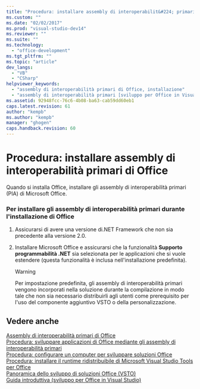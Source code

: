 ```yaml
---
title: "Procedura: installare assembly di interoperabilit&#224; primari di Office | Microsoft Docs"
ms.custom: ""
ms.date: "02/02/2017"
ms.prod: "visual-studio-dev14"
ms.reviewer: ""
ms.suite: ""
ms.technology: 
  - "office-development"
ms.tgt_pltfrm: ""
ms.topic: "article"
dev_langs: 
  - "VB"
  - "CSharp"
helpviewer_keywords: 
  - "assembly di interoperabilità primari di Office, installazione"
  - "assembly di interoperabilità primari [sviluppo per Office in Visual Studio], installazione"
ms.assetid: 92948fcc-76c6-4b08-ba63-cab59dd60eb1
caps.latest.revision: 61
author: "kempb"
ms.author: "kempb"
manager: "ghogen"
caps.handback.revision: 60
---
```

# Procedura: installare assembly di interoperabilit&#224; primari di Office
  Quando si installa Office, installare gli assembly di interoperabilità primari \(PIA\) di Microsoft Office.  
  
### Per installare gli assembly di interoperabilità primari durante l'installazione di Office  
  
1.  Assicurarsi di avere una versione di.NET Framework che non sia precedente alla versione 2.0.  
  
2.  Installare Microsoft Office e assicurarsi che la funzionalità **Supporto programmabilità .NET** sia selezionata per le applicazioni che si vuole estendere \(questa funzionalità è inclusa nell'installazione predefinita\).  
  
    > [!WARNING]  
    >  Per impostazione predefinita, gli assembly di interoperabilità primari vengono incorporati nella soluzione durante la compilazione in modo tale che non sia necessario distribuirli agli utenti come prerequisito per l'uso del componente aggiuntivo VSTO o della personalizzazione.  
  
## Vedere anche  
 [Assembly di interoperabilità primari di Office](../vsto/office-primary-interop-assemblies.md)   
 [Procedura: sviluppare applicazioni di Office mediante gli assembly di interoperabilità primari](../vsto/how-to-target-office-applications-through-primary-interop-assemblies.md)   
 [Procedura: configurare un computer per sviluppare soluzioni Office](../vsto/how-to-configure-a-computer-to-develop-office-solutions.md)   
 [Procedura: installare il runtime ridistribuibile di Microsoft Visual Studio Tools per Office](../vsto/how-to-install-the-visual-studio-tools-for-office-runtime-redistributable.md)   
 [Panoramica dello sviluppo di soluzioni Office &#40;VSTO&#41;](../vsto/office-solutions-development-overview-vsto.md)   
 [Guida introduttiva &#40;sviluppo per Office in Visual Studio&#41;](../vsto/getting-started-office-development-in-visual-studio.md)  
  
  
